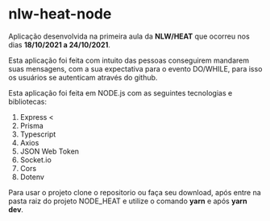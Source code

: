 # nlw-heat-node

Aplicação desenvolvida na primeira aula da <strong>NLW/HEAT</strong> que ocorreu nos dias <strong>18/10/2021 a 24/10/2021</strong>.</p>

Esta aplicação foi feita com intuito das pessoas conseguirem mandarem suas mensagens,
com a sua expectativa para o evento DO/WHILE, 
para isso os usuários se autenticam através do github.


Esta aplicação foi feita em NODE.js com as seguintes tecnologias e bibliotecas:

1. Express <
2. Prisma
3. Typescript
4. Axios
5. JSON Web Token
6. Socket.io
7. Cors
8. Dotenv 

Para usar o projeto clone o repositorio ou faça seu download, após entre na pasta raiz do projeto  NODE_HEAT e utilize o comando **yarn** e após **yarn dev**.
